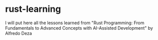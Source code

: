 # rust-learning
I will put here all the lessons learned from "Rust Programming: From Fundamentals to Advanced Concepts with AI-Assisted Development" by Alfredo Deza
